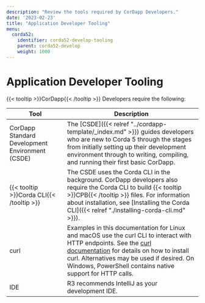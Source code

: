 ```yaml
---
description: "Review the tools required by CorDapp Developers."
date: '2023-02-23'
title: "Application Developer Tooling"
menu:
  corda52:
    identifier: corda52-develop-tooling
    parent: corda52-develop
    weight: 1000
---
```

<style>
table th:first-of-type {
    width: 30%;
}
table th:nth-of-type(2) {
    width: 70%;
}

</style>

# Application Developer Tooling

{{< tooltip >}}CorDapp{{< /tooltip >}} Developers require the following:

| Tool                                            | Description                                                                                                                                                                                                                                                                                                |
| ----------------------------------------------- | ---------------------------------------------------------------------------------------------------------------------------------------------------------------------------------------------------------------------------------------------------------------------------------------------------------- |
| CorDapp Standard Development Environment (CSDE) | The [CSDE]({{< relref "../cordapp-template/_index.md" >}}) guides developers who are new to Corda 5 through the stages from initially setting up their development environment through to writing, compiling, and running their first basic CorDapp.                                                                       |
| {{< tooltip >}}Corda CLI{{< /tooltip >}}        | The CSDE uses the Corda CLI in the background. CorDapp developers also require the Corda CLI to build {{< tooltip >}}CPB{{< /tooltip >}} files. For information about installation, see [Installing the Corda CLI]({{< relref "./installing-corda-cli.md" >}}).                                            |
| curl                                            | Examples in this documentation for Linux and macOS use the curl CLI to interact with HTTP endpoints. See the [curl documentation](https://everything.curl.dev/get) for details on how to install curl. Alternatives may be used if desired. On Windows, PowerShell contains native support for HTTP calls. |
| IDE                                             | R3 recommends IntelliJ as your development IDE.                                                                                                                                                                                                                                                            |
